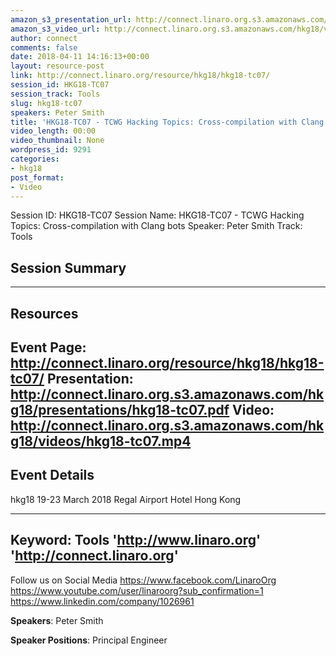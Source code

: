 ```yaml
---
amazon_s3_presentation_url: http://connect.linaro.org.s3.amazonaws.com/hkg18/presentations/hkg18-tc07.pdf
amazon_s3_video_url: http://connect.linaro.org.s3.amazonaws.com/hkg18/videos/hkg18-tc07.mp4
author: connect
comments: false
date: 2018-04-11 14:16:13+00:00
layout: resource-post
link: http://connect.linaro.org/resource/hkg18/hkg18-tc07/
session_id: HKG18-TC07
session_track: Tools
slug: hkg18-tc07
speakers: Peter Smith
title: 'HKG18-TC07 - TCWG Hacking Topics: Cross-compilation with Clang bots'
video_length: 00:00
video_thumbnail: None
wordpress_id: 9291
categories:
- hkg18
post_format:
- Video
---
```


Session ID: HKG18-TC07
Session Name: HKG18-TC07 - TCWG Hacking Topics: Cross-compilation with Clang bots
Speaker: Peter Smith
Track: Tools


## Session Summary

---------------------------------------------------
## Resources
Event Page: http://connect.linaro.org/resource/hkg18/hkg18-tc07/
Presentation: http://connect.linaro.org.s3.amazonaws.com/hkg18/presentations/hkg18-tc07.pdf
Video: http://connect.linaro.org.s3.amazonaws.com/hkg18/videos/hkg18-tc07.mp4
 ---------------------------------------------------
## Event Details
hkg18
19-23 March 2018 
Regal Airport Hotel Hong Kong

---------------------------------------------------
Keyword: Tools
'http://www.linaro.org'
'http://connect.linaro.org'
---------------------------------------------------
Follow us on Social Media
https://www.facebook.com/LinaroOrg
https://www.youtube.com/user/linaroorg?sub_confirmation=1
https://www.linkedin.com/company/1026961

**Speakers**: Peter Smith

**Speaker Positions**: Principal Engineer


